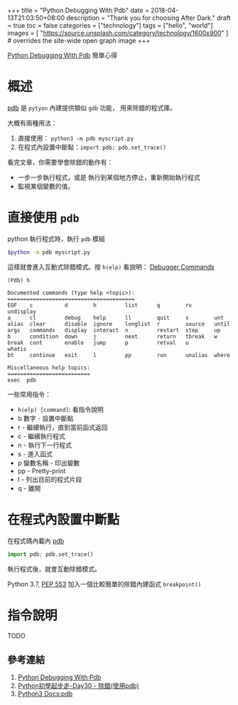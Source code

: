 +++
title = "Python Debugging With Pdb"
date = 2018-04-13T21:03:50+08:00
description = "Thank you for choosing After Dark."
draft = true
toc = false
categories = ["technology"]
tags = ["hello", "world"]
images = [
  "https://source.unsplash.com/category/technology/1600x900"
] # overrides the site-wide open graph image
+++

[Python Debugging With Pdb][]
簡單心得 


<!--more-->

# 概述

[pdb][] 是 `pytyon` 內建提供類似 `gdb` 功能，
用來除錯的程式庫。

大概有兩種用法：

1. 直接使用： `python3 -m pdb myscript.py`
2. 在程式內設置中斷點：`import pdb; pdb.set_trace()`


看完文章，你需要學會除錯的動作有：
 
* 一步一步執行程式，或是 執行到某個地方停止，重新開始執行程式
* 監視某個變數的值。


# 直接使用 `pdb`

python 執行程式時，執行 `pdb` 模組
```bash
$python -m pdb myscript.py
```
這樣就會進入互動式除錯模式。按 `h(elp)` 看說明：
[Debugger Commands][]

```
(Pdb) h

Documented commands (type help <topic>):
========================================
EOF    c          d        h         list      q        rv       undisplay
a      cl         debug    help      ll        quit     s        unt
alias  clear      disable  ignore    longlist  r        source   until
args   commands   display  interact  n         restart  step     up
b      condition  down     j         next      return   tbreak   w
break  cont       enable   jump      p         retval   u        whatis
bt     continue   exit     l         pp        run      unalias  where

Miscellaneous help topics:
==========================
exec  pdb
```
一些常用指令：

* `h(elp) [command]`: 看指令說明
* b 數字 - 設置中斷點
* r - 繼續執行，直到當前函式返回
* c - 繼續執行程式
* n - 執行下一行程式
* s - 進入函式
* p 變數名稱 - 印出變數
* pp - Pretty-print 
* l - 列出目前的程式片段
* q - 離開

# 在程式內設置中斷點

在程式碼內載內 [pdb][]
```python
import pdb; pdb.set_trace()
```

執行程式後，就會互動除錯模式。

Python 3.7, [PEP 553][] 加入一個比較簡單的除錯內建函式 `breakpoint()`

# 指令說明

TODO








參考連結
--------

1. [Python Debugging With Pdb](https://realpython.com/python-debugging-pdb/)
2. [Python初學起步走-Day30 - 除錯(使用pdb)](https://ithelp.ithome.com.tw/articles/10161849)
3. [Python3 Docs:pdb](https://docs.python.org/3/library/pdb.html)


[Python Debugging With Pdb]: https://realpython.com/python-debugging-pdb/
[pdb]: https://docs.python.org/3/library/pdb.html
[Debugger Commands]: https://docs.python.org/3/library/pdb.html#debugger-commands
[PEP 553]: https://www.python.org/dev/peps/pep-0553/
